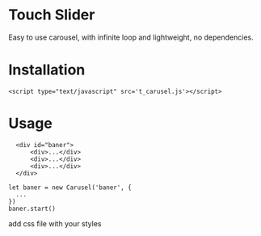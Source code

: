 # Touch Slider

Easy to use carousel, with infinite loop and lightweight, no dependencies.

# Installation
```
<script type="text/javascript" src='t_carusel.js'></script>
```
# Usage
```
  <div id="baner">
      <div>...</div>
      <div>...</div>
      <div>...</div>
  </div>
```
```
let baner = new Carusel('baner', {
  ...
})
baner.start()
```
add css file with your styles
